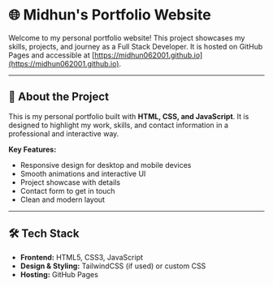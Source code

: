 # 🌐 Midhun's Portfolio Website

Welcome to my personal portfolio website! This project showcases my skills, projects, and journey as a Full Stack Developer. It is hosted on GitHub Pages and accessible at [https://midhun062001.github.io](https://midhun062001.github.io).

---

## 🚀 About the Project

This is my personal portfolio built with **HTML, CSS, and JavaScript**. It is designed to highlight my work, skills, and contact information in a professional and interactive way.

**Key Features:**
- Responsive design for desktop and mobile devices
- Smooth animations and interactive UI
- Project showcase with details
- Contact form to get in touch
- Clean and modern layout

---

## 🛠️ Tech Stack

- **Frontend:** HTML5, CSS3, JavaScript  
- **Design & Styling:** TailwindCSS (if used) or custom CSS  
- **Hosting:** GitHub Pages  
